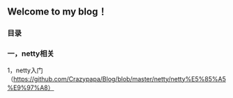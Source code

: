 ## Welcome to my blog！

### 目录
### 一，netty相关
1，netty入门（https://github.com/Crazypapa/Blog/blob/master/netty/netty%E5%85%A5%E9%97%A8）
